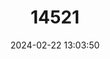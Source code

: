 ---
title: "14521"
category: "Neogobius fluviatilis"
draft: false
date: 2024-02-22 13:03:50
languages:
  Polish: ["Babka szczupła"]
  Slovenian: ["Býčko piesočný"]
  German: ["Flussgrundel"]
  Hungarian: ["Folyami géb"]
  French: ["Gobie fluviatile"]
  Dutch; Flemish: ["Pontische stroomgrondel"]
  Croatian: ["Riječni glavočić"]
  Romanian: ["Zimbraș"]
  Greek, Modern (1453-): ["Ποντιακός νεογωβιός"]
  Ukrainian: ["Бичо́к-бáбка"]
  Russian: ["Бычок-Песочник"]
  Belarusian: ["Бычок-пясочнік"]
  Serbian: ["Главоч пескар"]
  Bulgarian: ["Речно попче"]
  English: ["Monkey Goby"]
---